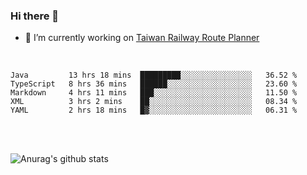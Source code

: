 ### Hi there 👋

- 🔭 I’m currently working on [Taiwan Railway Route Planner](https://github.com/Taiwan-Railway-Route-Planner)

<br/>

<!--START_SECTION:waka-->
```text
Java         13 hrs 18 mins  █████████░░░░░░░░░░░░░░░░   36.52 % 
TypeScript   8 hrs 36 mins   ██████░░░░░░░░░░░░░░░░░░░   23.60 % 
Markdown     4 hrs 11 mins   ███░░░░░░░░░░░░░░░░░░░░░░   11.50 % 
XML          3 hrs 2 mins    ██░░░░░░░░░░░░░░░░░░░░░░░   08.34 % 
YAML         2 hrs 18 mins   █▓░░░░░░░░░░░░░░░░░░░░░░░   06.31 % 
```
<!--END_SECTION:waka-->

<br/>
<br/>

![Anurag's github stats](https://github-readme-stats.vercel.app/api?username=DepickereSven&show_icons=true&theme=tokyonight)



<!--
**DepickereSven/DepickereSven** is a ✨ _special_ ✨ repository because its `README.md` (this file) appears on your GitHub profile.

Here are some ideas to get you started:

- 🔭 I’m currently working on ...
- 🌱 I’m currently learning ...
- 👯 I’m looking to collaborate on ...
- 🤔 I’m looking for help with ...
- 💬 Ask me about ...
- 📫 How to reach me: ...
- 😄 Pronouns: ...
- ⚡ Fun fact: ...
-->
